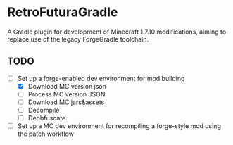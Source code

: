 # RetroFuturaGradle

A Gradle plugin for development of Minecraft 1.7.10 modifications, aiming to replace use of the legacy ForgeGradle toolchain.

## TODO

- [ ] Set up a forge-enabled dev environment for mod building
  - [x] Download MC version json 
  - [ ] Process MC version JSON
  - [ ] Download MC jars&assets
  - [ ] Decompile
  - [ ] Deobfuscate
- [ ] Set up a MC dev environment for recompiling a forge-style mod using the patch workflow
